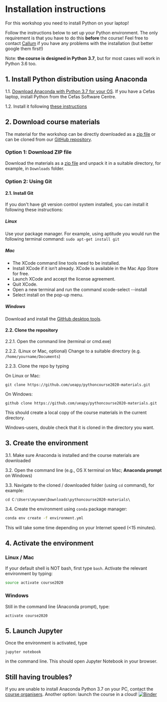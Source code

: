 # Installation instructions

For this workshop you need to install Python on your laptop!

Follow the instructions below to set up your Python environment. The only requirement is that you have to do this **before** the course! Feel free to contact [Callum](mailto:c.rollo@uea.ac.uk) if you have any problems with the installation (but better google them first!)

Note: **the course is designed in Python 3.7**, but for most cases will work in Python 3.6 too.

## 1. Install Python distribution using Anaconda
1.1. [Download Anaconda with Python 3.7 for your OS](https://www.anaconda.com/download/). If you have a Cefas laptop, install Python from the Cefas Software Centre.

1.2. Install it following [these instructions](https://docs.anaconda.com/anaconda/install/)

## 2. Download course materials
The material for the workshop can be directly downloaded as a [zip file](https://github.com/ueapy/pythoncourse2019-materials/archive/master.zip) or can be cloned from our [GitHub repository](https://github.com/ueapy/pythoncourse2019-materials).


### Option 1: Download ZIP file
Download the materials as a [zip file](https://github.com/ueapy/pythoncourse2019-materials/archive/master.zip) and unpack it in a suitable directory, for example, in `Downloads` folder.

### Option 2: Using Git
#### 2.1. Install Git
If you don't have git version control system installed, you can install it following these instructions:
##### Linux
Use your package manager. For example, using aptitude you would run the following terminal command: `sudo apt-get install git`
##### Mac
* The XCode command line tools need to be installed.
* Install XCode if it isn’t already. XCode is available in the Mac App Store for free.
* Launch XCode and accept the license agreement.
* Quit XCode.
* Open a new terminal and run the command xcode-select --install
* Select install on the pop-up menu.
##### Windows
Download and install the [GitHub desktop tools](https://desktop.github.com/).

#### 2.2. Clone the repository
2.2.1. Open the command line (terminal or cmd.exe)

2.2.2. (Linux or Mac, optional) Change to a suitable directory (e.g. `/home/yourname/Documents`)

2.2.3. Clone the repo by typing

On Linux or Mac:
```
git clone https://github.com/ueapy/pythoncourse2020-materials.git
```
On Windows:
```
github clone https://github.com/ueapy/pythoncourse2020-materials.git
```
This should create a local copy of the course materials in the current directory.

Windows-users, double check that it is cloned in the directory you want.


## 3. Create the environment
3.1. Make sure Anaconda is installed and the course materials are downloaded

3.2. Open the command line (e.g., OS X terminal on Mac; **Anaconda prompt** on Windows)

3.3. Navigate to the cloned / downloaded folder (using `cd` command), for example:

```
cd C:\Users\myname\Downloads\pythoncourse2020-materials\
```

3.4. Create the environment using `conda` package manager:

```bash
conda env create -f environment.yml
```
This will take some time depending on your Internet speed (<15 minutes).

## 4. Activate the environment
### Linux / Mac
If your default shell is NOT bash, first type `bash`. Activate the relevant environment by typing:
```bash
source activate course2020
```
### Windows
Still in the command line (Anaconda prompt), type:
```
activate course2020
```

## 5. Launch Jupyter
Once the environment is activated, type 
```
jupyter notebook
```
in the command line. This should open Jupyter Notebook in your browser. 

## Still having troubles?
If you are unable to install Anaconda Python 3.7 on your PC, contact the [course organisers](index.md#registration-and-enquiries).
Another option: launch the course in a cloud! [![Binder](http://mybinder.org/badge.svg)](http://mybinder.org:/repo/ueapy/pythoncourse2020-materials)
